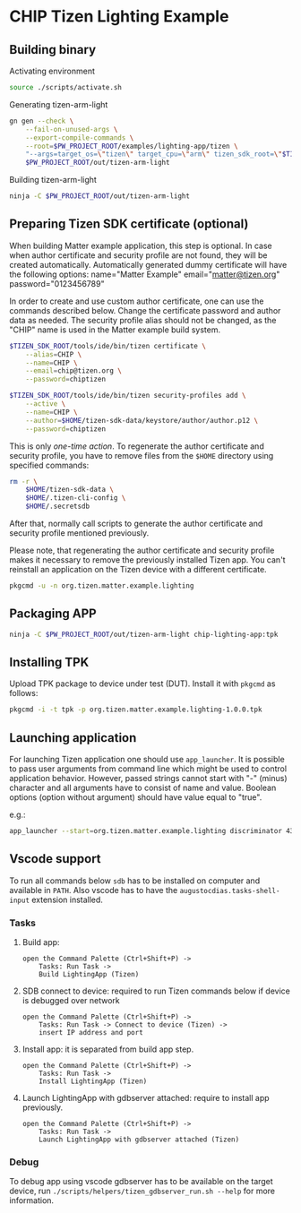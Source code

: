 # CHIP Tizen Lighting Example

## Building binary

Activating environment

```sh
source ./scripts/activate.sh
```

Generating tizen-arm-light

```sh
gn gen --check \
    --fail-on-unused-args \
    --export-compile-commands \
    --root=$PW_PROJECT_ROOT/examples/lighting-app/tizen \
    "--args=target_os=\"tizen\" target_cpu=\"arm\" tizen_sdk_root=\"$TIZEN_SDK_ROOT\" tizen_sdk_sysroot=\"$TIZEN_SDK_SYSROOT\"" \
    $PW_PROJECT_ROOT/out/tizen-arm-light
```

Building tizen-arm-light

```sh
ninja -C $PW_PROJECT_ROOT/out/tizen-arm-light
```

## Preparing Tizen SDK certificate (optional)

When building Matter example application, this step is optional. In case when
author certificate and security profile are not found, they will be created
automatically. Automatically generated dummy certificate will have the following
options: name="Matter Example" email="matter@tizen.org" password="0123456789"

In order to create and use custom author certificate, one can use the commands
described below. Change the certificate password and author data as needed. The
security profile alias should not be changed, as the "CHIP" name is used in the
Matter example build system.

```sh
$TIZEN_SDK_ROOT/tools/ide/bin/tizen certificate \
    --alias=CHIP \
    --name=CHIP \
    --email=chip@tizen.org \
    --password=chiptizen

$TIZEN_SDK_ROOT/tools/ide/bin/tizen security-profiles add \
    --active \
    --name=CHIP \
    --author=$HOME/tizen-sdk-data/keystore/author/author.p12 \
    --password=chiptizen
```

This is only _one-time action_. To regenerate the author certificate and
security profile, you have to remove files from the `$HOME` directory using
specified commands:

```sh
rm -r \
    $HOME/tizen-sdk-data \
    $HOME/.tizen-cli-config \
    $HOME/.secretsdb
```

After that, normally call scripts to generate the author certificate and
security profile mentioned previously.

Please note, that regenerating the author certificate and security profile makes
it necessary to remove the previously installed Tizen app. You can't reinstall
an application on the Tizen device with a different certificate.

```sh
pkgcmd -u -n org.tizen.matter.example.lighting
```

## Packaging APP

```sh
ninja -C $PW_PROJECT_ROOT/out/tizen-arm-light chip-lighting-app:tpk
```

## Installing TPK

Upload TPK package to device under test (DUT). Install it with `pkgcmd` as
follows:

```sh
pkgcmd -i -t tpk -p org.tizen.matter.example.lighting-1.0.0.tpk
```

## Launching application

For launching Tizen application one should use `app_launcher`. It is possible to
pass user arguments from command line which might be used to control application
behavior. However, passed strings cannot start with "-" (minus) character and
all arguments have to consist of name and value. Boolean options (option without
argument) should have value equal to "true".

e.g.:

```sh
app_launcher --start=org.tizen.matter.example.lighting discriminator 43 wifi true
```

## Vscode support

To run all commands below `sdb` has to be installed on computer and available in
`PATH`. Also vscode has to have the `augustocdias.tasks-shell-input` extension
installed.

### Tasks

1. Build app:

    ```text
    open the Command Palette (Ctrl+Shift+P) ->
        Tasks: Run Task ->
        Build LightingApp (Tizen)
    ```

2. SDB connect to device: required to run Tizen commands below if device is
   debugged over network

    ```text
    open the Command Palette (Ctrl+Shift+P) ->
        Tasks: Run Task -> Connect to device (Tizen) ->
        insert IP address and port
    ```

3. Install app: it is separated from build app step.

    ```text
    open the Command Palette (Ctrl+Shift+P) ->
        Tasks: Run Task ->
        Install LightingApp (Tizen)
    ```

4. Launch LightingApp with gdbserver attached: require to install app
   previously.

    ```text
    open the Command Palette (Ctrl+Shift+P) ->
        Tasks: Run Task ->
        Launch LightingApp with gdbserver attached (Tizen)
    ```

### Debug

To debug app using vscode gdbserver has to be available on the target device,
run `./scripts/helpers/tizen_gdbserver_run.sh --help` for more information.
